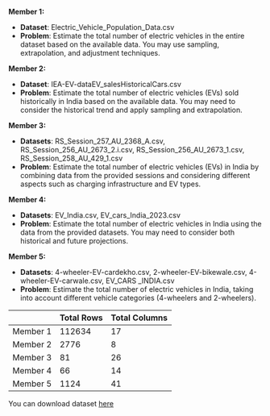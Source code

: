 **Member 1:**
- **Dataset**: Electric_Vehicle_Population_Data.csv
- **Problem**: Estimate the total number of electric vehicles in the entire dataset based on the available data. You may use sampling, extrapolation, and adjustment techniques.

**Member 2:**
- **Dataset**: IEA-EV-dataEV_salesHistoricalCars.csv
- **Problem**: Estimate the total number of electric vehicles (EVs) sold historically in India based on the available data. You may need to consider the historical trend and apply sampling and extrapolation.

**Member 3:**
- **Datasets**: RS_Session_257_AU_2368_A.csv, RS_Session_256_AU_2673_2.i.csv, RS_Session_256_AU_2673_1.csv, RS_Session_258_AU_429_1.csv
- **Problem**: Estimate the total number of electric vehicles (EVs) in India by combining data from the provided sessions and considering different aspects such as charging infrastructure and EV types.

**Member 4:**
- **Datasets**: EV_India.csv, EV_cars_India_2023.csv
- **Problem**: Estimate the total number of electric vehicles in India using the data from the provided datasets. You may need to consider both historical and future projections.

**Member 5:**
- **Datasets**: 4-wheeler-EV-cardekho.csv, 2-wheeler-EV-bikewale.csv, 4-wheeler-EV-carwale.csv, EV_CARS _INDIA.csv
- **Problem**: Estimate the total number of electric vehicles in India, taking into account different vehicle categories (4-wheelers and 2-wheelers).

||Total Rows|Total Columns|
|--|--|--|
Member 1 | 112634 | 17
Member 2 | 2776 | 8
Member 3 | 81 | 26
Member 4 | 66 | 14
Member 5 | 1124 | 41

You can download dataset [here](zipfiles)